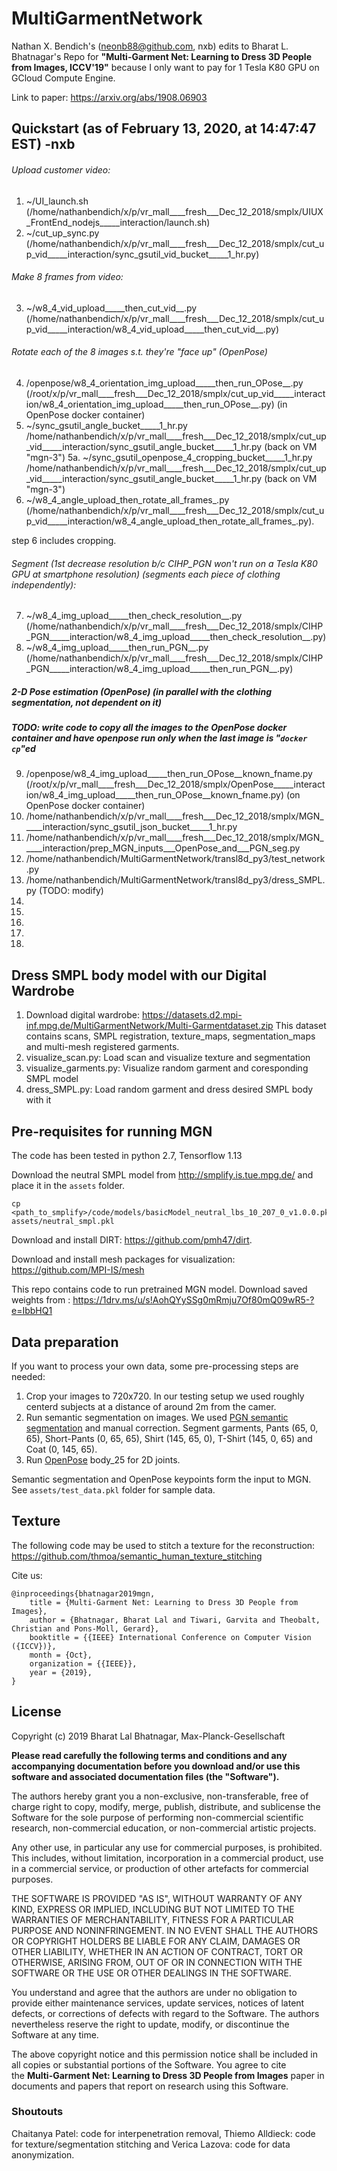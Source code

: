 # MultiGarmentNetwork
Nathan X. Bendich's (neonb88@github.com, nxb) edits to Bharat L. Bhatnagar's
Repo for **"Multi-Garment Net: Learning to Dress 3D People from Images, ICCV'19"**
because I only want to pay for 1 Tesla K80 GPU on GCloud Compute Engine.

Link to paper: https://arxiv.org/abs/1908.06903

## Quickstart (as of February 13, 2020, at 14:47:47 EST) -nxb

###### Upload customer video:
1.  ~/UI_launch.sh                          (/home/nathanbendich/x/p/vr_mall____fresh___Dec_12_2018/smplx/UIUX_FrontEnd_nodejs_____interaction/launch.sh)
2.  ~/cut_up_sync.py                        (/home/nathanbendich/x/p/vr_mall____fresh___Dec_12_2018/smplx/cut_up_vid_____interaction/sync_gsutil_vid_bucket_____1_hr.py)
###### Make 8 frames from video:
3.  ~/w8_4_vid_upload_____then_cut_vid__.py (/home/nathanbendich/x/p/vr_mall____fresh___Dec_12_2018/smplx/cut_up_vid_____interaction/w8_4_vid_upload_____then_cut_vid__.py)
###### Rotate each of the 8 images s.t. they're "face up" (OpenPose)
4.  /openpose/w8_4_orientation_img_upload_____then_run_OPose__.py (/root/x/p/vr_mall____fresh___Dec_12_2018/smplx/cut_up_vid_____interaction/w8_4_orientation_img_upload_____then_run_OPose__.py)                                             (in OpenPose docker container)
5.  ~/sync_gsutil_angle_bucket_____1_hr.py   /home/nathanbendich/x/p/vr_mall____fresh___Dec_12_2018/smplx/cut_up_vid_____interaction/sync_gsutil_angle_bucket_____1_hr.py      (back on VM "mgn-3")
5a.  ~/sync_gsutil_openpose_4_cropping_bucket_____1_hr.py   /home/nathanbendich/x/p/vr_mall____fresh___Dec_12_2018/smplx/cut_up_vid_____interaction/sync_gsutil_angle_bucket_____1_hr.py      (back on VM "mgn-3")
6.  ~/w8_4_angle_upload_then_rotate_all_frames_.py (/home/nathanbendich/x/p/vr_mall____fresh___Dec_12_2018/smplx/cut_up_vid_____interaction/w8_4_angle_upload_then_rotate_all_frames_.py).

step 6 includes cropping.

###### Segment  (1st decrease resolution b/c CIHP_PGN won't run on a Tesla K80 GPU at smartphone resolution)  (segments each piece of clothing independently):
7.  ~/w8_4_img_upload_____then_check_resolution__.py            (/home/nathanbendich/x/p/vr_mall____fresh___Dec_12_2018/smplx/CIHP_PGN_____interaction/w8_4_img_upload_____then_check_resolution__.py)
8.  ~/w8_4_img_upload_____then_run_PGN__.py                     (/home/nathanbendich/x/p/vr_mall____fresh___Dec_12_2018/smplx/CIHP_PGN_____interaction/w8_4_img_upload_____then_run_PGN__.py)
##### 2-D Pose estimation (OpenPose) (in parallel with the clothing segmentation, not dependent on it)
##### TODO: write code to copy all the images to the OpenPose docker container and have openpose run only when the last image is "`docker cp`"ed
9.  /openpose/w8_4_img_upload_____then_run_OPose__known_fname.py (/root/x/p/vr_mall____fresh___Dec_12_2018/smplx/OpenPose_____interaction/w8_4_img_upload_____then_run_OPose__known_fname.py)     (on OpenPose docker container)
10. /home/nathanbendich/x/p/vr_mall____fresh___Dec_12_2018/smplx/MGN_____interaction/sync_gsutil_json_bucket_____1_hr.py
11. /home/nathanbendich/x/p/vr_mall____fresh___Dec_12_2018/smplx/MGN_____interaction/prep_MGN_inputs___OpenPose_and___PGN_seg.py
12. /home/nathanbendich/MultiGarmentNetwork/transl8d_py3/test_network.py
13. /home/nathanbendich/MultiGarmentNetwork/transl8d_py3/dress_SMPL.py    (TODO: modify)
14.
15.
16.
17.
18.


## Dress SMPL body model with our Digital Wardrobe

1. Download digital wardrobe: https://datasets.d2.mpi-inf.mpg.de/MultiGarmentNetwork/Multi-Garmentdataset.zip
This dataset contains scans, SMPL registration, texture_maps, segmentation_maps and multi-mesh registered garments.
2. visualize_scan.py: Load scan and visualize texture and segmentation
3. visualize_garments.py: Visualize random garment and coresponding SMPL model
4. dress_SMPL.py: Load random garment and dress desired SMPL body with it


## Pre-requisites for running MGN
The code has been tested in python 2.7, Tensorflow 1.13

Download the neutral SMPL model from http://smplify.is.tue.mpg.de/ and place it in the `assets` folder.
```
cp <path_to_smplify>/code/models/basicModel_neutral_lbs_10_207_0_v1.0.0.pkl assets/neutral_smpl.pkl
```

Download and install DIRT: https://github.com/pmh47/dirt.

Download and install mesh packages for visualization: https://github.com/MPI-IS/mesh

This repo contains code to run pretrained MGN model.
Download saved weights from : https://1drv.ms/u/s!AohQYySSg0mRmju7Of80mQ09wR5-?e=IbbHQ1

## Data preparation

If you want to process your own data, some pre-processing steps are needed:

1. Crop your images to 720x720. In our testing setup we used roughly centerd subjects at a distance of around 2m from the camer.
2. Run semantic segmentation on images. We used [PGN semantic segmentation](https://github.com/Engineering-Course/CIHP_PGN) and manual correction. Segment garments, Pants (65, 0, 65), Short-Pants (0, 65, 65), Shirt (145, 65, 0), T-Shirt (145, 0, 65) and Coat (0, 145, 65).
3. Run [OpenPose](https://github.com/CMU-Perceptual-Computing-Lab/openpose) body_25 for 2D joints.

Semantic segmentation and OpenPose keypoints form the input to MGN. See `assets/test_data.pkl` folder for sample data.

## Texture

The following code may be used to stitch a texture for the reconstruction: https://github.com/thmoa/semantic_human_texture_stitching

Cite us:
```
@inproceedings{bhatnagar2019mgn,
    title = {Multi-Garment Net: Learning to Dress 3D People from Images},
    author = {Bhatnagar, Bharat Lal and Tiwari, Garvita and Theobalt, Christian and Pons-Moll, Gerard},
    booktitle = {{IEEE} International Conference on Computer Vision ({ICCV})},
    month = {Oct},
    organization = {{IEEE}},
    year = {2019},
}
```

## License

Copyright (c) 2019 Bharat Lal Bhatnagar, Max-Planck-Gesellschaft

**Please read carefully the following terms and conditions and any accompanying documentation before you download and/or use this software and associated documentation files (the "Software").**

The authors hereby grant you a non-exclusive, non-transferable, free of charge right to copy, modify, merge, publish, distribute, and sublicense the Software for the sole purpose of performing non-commercial scientific research, non-commercial education, or non-commercial artistic projects.

Any other use, in particular any use for commercial purposes, is prohibited. This includes, without limitation, incorporation in a commercial product, use in a commercial service, or production of other artefacts for commercial purposes.

THE SOFTWARE IS PROVIDED "AS IS", WITHOUT WARRANTY OF ANY KIND, EXPRESS OR IMPLIED, INCLUDING BUT NOT LIMITED TO THE WARRANTIES OF MERCHANTABILITY, FITNESS FOR A PARTICULAR PURPOSE AND NONINFRINGEMENT. IN NO EVENT SHALL THE AUTHORS OR COPYRIGHT HOLDERS BE LIABLE FOR ANY CLAIM, DAMAGES OR OTHER LIABILITY, WHETHER IN AN ACTION OF CONTRACT, TORT OR OTHERWISE, ARISING FROM, OUT OF OR IN CONNECTION WITH THE SOFTWARE OR THE USE OR OTHER DEALINGS IN THE SOFTWARE.

You understand and agree that the authors are under no obligation to provide either maintenance services, update services, notices of latent defects, or corrections of defects with regard to the Software. The authors nevertheless reserve the right to update, modify, or discontinue the Software at any time.

The above copyright notice and this permission notice shall be included in all copies or substantial portions of the Software. You agree to cite the **Multi-Garment Net: Learning to Dress 3D People from Images** paper in documents and papers that report on research using this Software.


### Shoutouts

Chaitanya Patel: code for interpenetration removal, Thiemo Alldieck: code for texture/segmentation
stitching and Verica Lazova: code for data anonymization.
